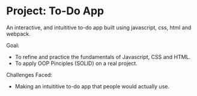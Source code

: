 # Project: To-Do App
An interactive, and intuititive to-do app built using javascript, css, html and webpack.

Goal:
- To refine and practice the fundamentals of Javascript, CSS and HTML.
- To apply OOP Pinciples (SOLID) on a real project.

Challenges Faced:
- Making an intuititive to-do app that people would actually use.
